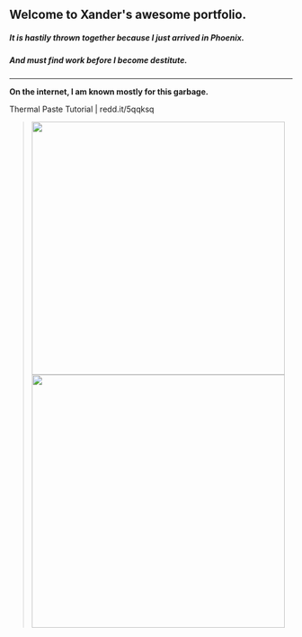 ## **Welcome to Xander's awesome portfolio.**
##### It is hastily thrown together because I just arrived in Phoenix.
##### *And must find work before I become destitute.*
___
**On the internet, I am known mostly for this garbage.**

Thermal Paste Tutorial | redd.it/5qqksq
><img src="https://media1.tenor.com/images/505db541c9e4837e4de92337b790f295/tenor.gif" width="450"/>
><img src="./home/super/Downloads/Hdd.gif" width="450"/>
